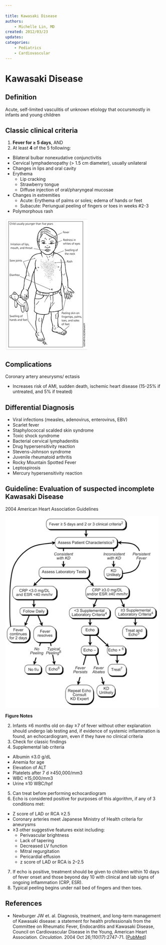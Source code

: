 ```yaml
---

title: Kawasaki Disease
authors:
    - Michelle Lin, MD
created: 2012/03/23
updates:
categories:
    - Pediatrics
    - Cardiovascular
---
```


# Kawasaki Disease

## Definition 
Acute, self-limited vasculitis of unknown etiology that occursmostly in infants and young children 

## Classic clinical criteria

1. **Fever for &ge; 5 days**, AND
2. At least **4** of the 5 following:

- Bilateral bulbar nonexudative conjunctivitis
- Cervical lymphadenopathy (> 1.5 cm diameter), usually unilateral
- Changes in lips and oral cavity
- Erythema
  - Lip cracking
  - Strawberry tongue
  - Diffuse injection of oral/pharyngeal mucosae
- Changes in extremities
  - Acute: Erythema of palms or soles; edema of hands or feet
  - Subacute: Periungual peeling of fingers or toes in weeks #2-3   
- Polymorphous rash

![Signs of Kawasaki Disease drawing](image-1.png)

## Complications
Coronary artery aneurysms/ ectasis
- Increases risk of AMI, sudden death, ischemic heart disease (15-25% if untreated, and 5% if treated)

## Differential Diagnosis

- Viral infections (measles, adenovirus, enterovirus, EBV)
- Scarlet fever
- Staphylococcal scalded skin syndrome
- Toxic shock syndrome
- Bacterial cervical lymphadenitis
- Drug hypersensitivity reaction
- Stevens-Johnson syndrome
- Juvenile rheumatoid arthritis
- Rocky Mountain Spotted Fever
- Leptospirosis
- Mercury hypersensitivity reaction 

## Guideline: Evaluation of suspected incomplete Kawasaki Disease

2004 American Heart Association Guidelines 

![Kawasaki Disease clinical decision pathway](image-2.png)

**Figure Notes**

2. Infants &le;6 months old on day &ge;7 of fever without other explanation should undergo lab testing and, if evidence of systemic inflammation is found, an echocardiogram, even if they have no clinical criteria
3. Check for classic findings
4. Supplemental lab criteria

  - Albumin &le;3.0 g/dL
  - Anemia for age
  - Elevation of ALT
  - Platelets after 7 d &ge;450,000/mm3
  - WBC &ge;15,000/mm3
  - Urine &ge;10 WBC/hpf

5. Can treat before performing echocardiogram
6. Echo is considered positive for purposes of this algorithm, if any of 3 conditions met: 

- Z score of LAD or RCA &ge;2.5
- Coronary arteries meet Japanese Ministry of Health criteria for aneurysms 
- &ge;3 other suggestive features exist including:
  - Perivascular brightness
  - Lack of tapering
  - Decreased LV function
  - Mitral regurgitation
  - Pericardial effusion
  - z score of LAD or RCA is 2–2.5

7. If echo is positive, treatment should be given to children within 10 days of fever onset and those beyond day 10 with clinical and lab signs of ongoing inflammation (CRP, ESR).
8. Typical peeling begins under nail bed of fingers and then toes.

## References

- Newburger JW et. al. Diagnosis, treatment, and long-term management of Kawasaki disease: a statement for health professionals from the Committee on Rheumatic Fever, Endocarditis and Kawasaki Disease, Council on Cardiovascular Disease in the Young, American Heart Association. _Circulation_. 2004 Oct 26;110(17):2747-71. [[PubMed](http://www.ncbi.nlm.nih.gov/pubmed/?term=15505111)]
